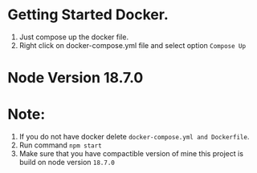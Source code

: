 # Getting Started Docker.

1. Just compose up the docker file.
2. Right click on docker-compose.yml file and select option `Compose Up`

# Node Version 18.7.0

# Note:
1. If you do not have docker delete `docker-compose.yml and Dockerfile`.
2. Run command `npm start`
3. Make sure that you have compactible version of mine this project is build on node version `18.7.0` 



